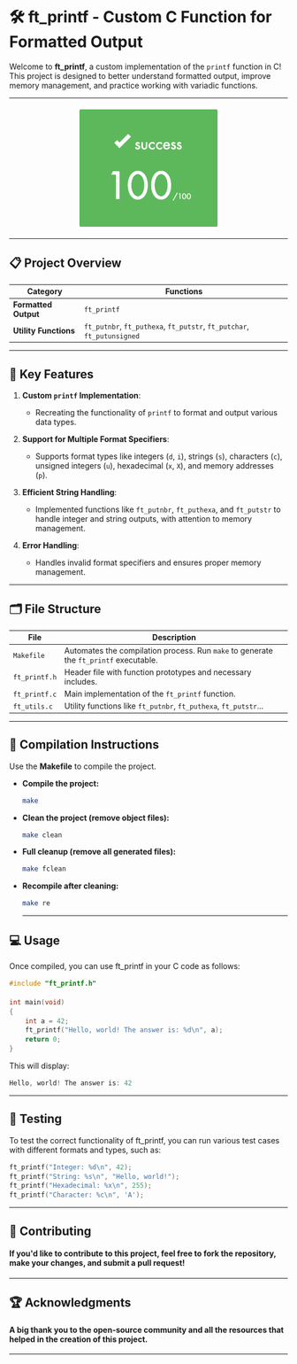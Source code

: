 # 🛠️ ft_printf - Custom C Function for Formatted Output


Welcome to **ft_printf**, a custom implementation of the `printf` function in C! This project is designed to better understand formatted output, improve memory management, and practice working with variadic functions.

---

<p align="center">
  <img src="https://raw.githubusercontent.com/ugozchi/42_Piscine/refs/heads/main/shell00/img/note.png" />
</p>

---
## 📋 Project Overview

| **Category**            | **Functions**                                                                                           |
|-------------------------|--------------------------------------------------------------------------------------------------------|
| **Formatted Output**     | `ft_printf`                                                                                           |
| **Utility Functions**    | `ft_putnbr`, `ft_puthexa`, `ft_putstr`, `ft_putchar`, `ft_putunsigned`                                |

---

## 🚀 Key Features

1. **Custom `printf` Implementation**:
   - Recreating the functionality of `printf` to format and output various data types.
   
2. **Support for Multiple Format Specifiers**:
   - Supports format types like integers (`d`, `i`), strings (`s`), characters (`c`), unsigned integers (`u`), hexadecimal (`x`, `X`), and memory addresses (`p`).

3. **Efficient String Handling**:
   - Implemented functions like `ft_putnbr`, `ft_puthexa`, and `ft_putstr` to handle integer and string outputs, with attention to memory management.

4. **Error Handling**:
   - Handles invalid format specifiers and ensures proper memory management.

---

## 🗂️ File Structure

| **File**                | **Description**                                                                                        |
|-------------------------|--------------------------------------------------------------------------------------------------------|
| `Makefile`              | Automates the compilation process. Run `make` to generate the `ft_printf` executable.                   |
| `ft_printf.h`           | Header file with function prototypes and necessary includes.                                           |
| `ft_printf.c`           | Main implementation of the `ft_printf` function.                                                       |
| `ft_utils.c`            | Utility functions like `ft_putnbr`, `ft_puthexa`, `ft_putstr`...                                       |

---

## 🔧 Compilation Instructions

Use the **Makefile** to compile the project.

- **Compile the project:**
  ```bash
  make
- **Clean the project (remove object files):**
  ```bash
  make clean
- **Full cleanup (remove all generated files):**
  ```bash
  make fclean
- **Recompile after cleaning:**
  ```bash
  make re
  ```
  ---
  
## 💻 Usage
Once compiled, you can use ft_printf in your C code as follows:
```c
#include "ft_printf.h"

int main(void)
{
    int a = 42;
    ft_printf("Hello, world! The answer is: %d\n", a);
    return 0;
}
```
This will display:
```c
Hello, world! The answer is: 42
```
---
## 🧪 Testing
To test the correct functionality of ft_printf, you can run various test cases with different formats and types, such as:
```c
ft_printf("Integer: %d\n", 42);
ft_printf("String: %s\n", "Hello, world!");
ft_printf("Hexadecimal: %x\n", 255);
ft_printf("Character: %c\n", 'A');
```
---
## 🤝 Contributing
#### If you'd like to contribute to this project, feel free to fork the repository, make your changes, and submit a pull request!
---
## 🏆 Acknowledgments
#### A big thank you to the open-source community and all the resources that helped in the creation of this project.
---

